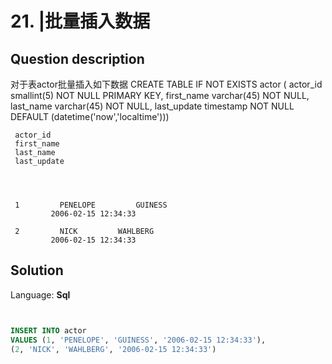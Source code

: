 # 21. |批量插入数据

## Question description


对于表actor批量插入如下数据
CREATE TABLE  IF NOT EXISTS actor  (
    actor_id  smallint(5)  NOT NULL PRIMARY KEY,
    first_name  varchar(45) NOT NULL,
    last_name  varchar(45) NOT NULL,
    last_update  timestamp NOT NULL DEFAULT (datetime('now','localtime')))



     actor_id    
     first_name    
     last_name    
     last_update    




     1         PENELOPE         GUINESS
             2006-02-15 12:34:33    

     2         NICK         WAHLBERG
             2006-02-15 12:34:33    




## Solution

Language: **Sql**

```Sql


INSERT INTO actor
VALUES (1, 'PENELOPE', 'GUINESS', '2006-02-15 12:34:33'),
(2, 'NICK', 'WAHLBERG', '2006-02-15 12:34:33')
```


